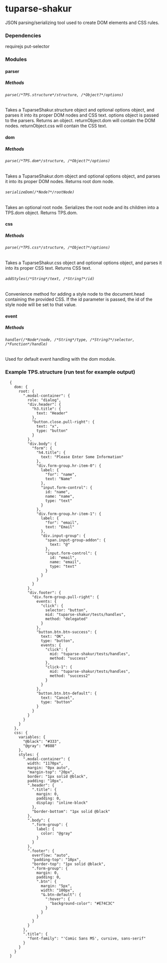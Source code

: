 tuparse-shakur
==============

JSON parsing/serializing tool used to create DOM elements and CSS rules.

### Dependencies

requirejs
put-selector

### Modules
#### parser
##### Methods
###### `parse(/*TPS.structure*/structure, /*Object?*/options)`
Takes a TuparseShakur.structure object and optional options object, and parses it into its proper DOM nodes and CSS text.  options object is passed to the parsers.  Returns an object.  returnObject.dom will contain the DOM nodes.  returnObject.css will contain the CSS text.

#### dom
##### Methods
###### `parse(/*TPS.dom*/structure, /*Object?*/options)`
Takes a TuparseShakur.dom object and optional options object, and parses it into its proper DOM nodes.  Returns root dom node.
###### `serializeDom(/*Node?*/rootNode)`
Takes an optional root node.  Serializes the root node and its children into a TPS.dom object.  Returns TPS.dom.

#### css
##### Methods
###### `parse(/*TPS.css*/structure, /*Object?*/options)`
Takes a TuparseShakur.css object and optional options object, and parses it into its proper CSS text.  Returns CSS text.
###### `addStyles(/*String*/text, /*String?*/id)`
Convenience method for adding a style node to the document.head containing the provided CSS.  If the id parameter is passed, the id of the style node will be set to that value.

#### event
##### Methods
###### `handler(/*Node*/node, /*String*/type, /*String?*/selector, /*Function*/handle)`
Used for default event handling with the dom module.

### Example TPS.structure (run test for example output)
```
  {
    dom: {
      root: {
        ".modal-container": {
          role: "dialog",
          "div.header": {
            "h3.title": {
              text: "Header"
            },
            "button.close.pull-right": {
              text: "x",
              type: "button"
            }
          },
          "div.body": {
            "form": {
              "h4.title": {
                text: "Please Enter Some Information"
              },
              "div.form-group.hr-item-0": {
                label: {
                  "for": "name",
                  text: "Name"
                },
                "input.form-control": {
                  id: "name",
                  name: "name",
                  type: "text"
                }
              },
              "div.form-group.hr-item-1": {
                label: {
                  "for": "email",
                  text: "Email"
                },
                "div.input-group": {
                  "span.input-group-addon": {
                    text: "@"
                  },
                  "input.form-control": {
                    id: "email",
                    name: "email",
                    type: "text"
                  }
                }
              }
            }
          },
          "div.footer": {
            "div.form-group.pull-right": {
              events: {
                "click": {
                  selector: "button",
                  mid: "tuparse-shakur/tests/handles",
                  method: "delegated"
                }
              },
              "button.btn.btn-success": {
                text: "OK",
                type: "button",
                events: {
                  "click": {
                    mid: "tuparse-shakur/tests/handles",
                    method: "success"
                  },
                  "click-1": {
                    mid: "tuparse-shakur/tests/handles",
                    method: "success2"
                  }
                }
              },
              "button.btn.btn-default": {
                text: "Cancel",
                type: "button"
              }
            }
          }
        }
      }
    },
    css: {
      variables: {
        "@black": "#333",
        "@gray": "#888"
      },
      styles: {
        ".modal-container": {
          width: "1170px",
          margin: "0px auto",
          "margin-top": "20px",
          border: "1px solid @black",
          padding: "10px",
          ".header": {
            ".title": {
              margin: 0,
              padding: 0,
              display: "inline-block"
            },
            "border-bottom": "1px solid @black"
          },
          ".body": {
            ".form-group": {
              label: {
                color: "@gray"
              }
            }
          },
          ".footer": {
            overflow: "auto",
            "padding-top": "10px",
            "border-top": "1px solid @black",
            ".form-group": {
              margin: 0,
              padding: 0,
              ".btn": {
                margin: "5px",
                width: "100px",
                "&.btn-default": {
                  ":hover": {
                    "background-color": "#E74C3C"
                  }
                }
              }
            }
          }
        },
        ".title": {
          "font-family": "'Comic Sans MS', cursive, sans-serif"
        }
      }
    }
  }
```

